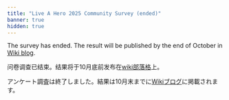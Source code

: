 ```yaml
---
title: "Live A Hero 2025 Community Survey (ended)"
banner: true
hidden: true
---
```


The survey has ended. The result will be published by the end of October in [Wiki blog](/blog/).

问卷调查已结束。结果将于10月底前发布在[wiki部落格](/blog/)上。

アンケート調査は終了しました。結果は10月末までに[Wikiブログ](/blog/)に掲載されます。
